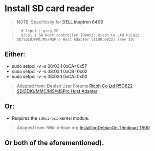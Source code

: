 # Install SD card reader

> NOTE: Specifically for **DELL Inspiron 6400**

> ```
>   # lspci | grep SD
>	03:01.1 SD Host controller [0805]: Ricoh Co Ltd R5C822 SD/SDIO/MMC/MS/MSPro Host Adapter [1180:0822] (rev 19)
> ```

## Either:

- sudo setpci -v -s 08:03.1 0xCA=0x57
- sudo setpci -v -s 08:03.1 0xCB=0x02
- sudo setpci -v -s 08:03.1 0xCA=0x00

> Adapted from: Debian User Forums [Ricoh Co Ltd R5C822 SD/SDIO/MMC/MS/MSPro Host Adapter][1]

## Or:

- Requires the `sdhci-pci` kernel module.

> Adapted from: Wiki.debian.org [InstallingDebianOn Thinkpad T500][2]

## Or both of the aforementioned).


<!-- REFERENCES -->

[1]: http://forums.debian.net/viewtopic.php?p=129463
[2]: https://wiki.debian.org/InstallingDebianOn/Thinkpad/T500
